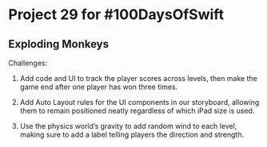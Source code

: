 # Project 29 for #100DaysOfSwift

## Exploding Monkeys

Challenges:

1. Add code and UI to track the player scores across levels, then make the game end after one player has won three times.

2. Add Auto Layout rules for the UI components in our storyboard, allowing them to remain positioned neatly regardless of which iPad size is used.

3. Use the physics world’s gravity to add random wind to each level, making sure to add a label telling players the direction and strength.
